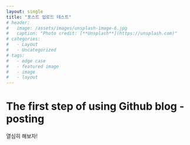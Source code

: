```yaml
---
layout: single
title: "포스트 업로드 테스트"
# header:
#   image: /assets/images/unsplash-image-6.jpg
#   caption: "Photo credit: [**Unsplash**](https://unsplash.com)"
# categories:
#   - Layout
#   - Uncategorized
# tags:
#   - edge case
#   - featured image
#   - image
#   - layout
---
```


# The first step of using Github blog - posting
열심히 해보자!
